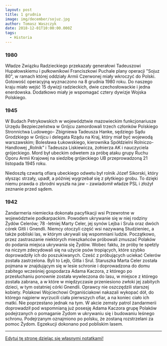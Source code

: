 ```yaml
---
layout: post
title: 1 grudnia
image: img/december/sojuz.jpg
author: Tomasz Waszczyk
date: 2018-12-01T10:00:00.000Z
tags:
  - Historia
---
```


### 1980

Władze Związku Radzieckiego przekazały generałowi Tadeuszowi Hupałowskiemu i pułkownikowi Franciszkowi Puchale plany operacji "Sojuz 80", w ramach której oddziały Armii Czerwonej miały wkroczyć do Polski. Gotowość operacyjną wyznaczono na 8 grudnia 1980 roku. Do naszego kraju miało wejść 15 dywizji radzieckich, dwie czechosłowackie i jedna enerdowska. Dodatkowo miały je wspomagać cztery dywizje Wojska Polskiego.

### 1945

W Budach Petrykowskich w województwie mazowieckim funkcjonariusze Urzędu Bezpieczeństwa w Grójcu zamordowali trzech członków Polskiego Stronnictwa Ludowego- Zbigniewa Tadeusza Hanke, sędziego Sądu Grodzkiego w Grójcu i delegata Rządu na Kraj, który miał być wojewodą warszawskim; Bolesława Łukowskiego, kierownika Spółdzielni Rolniczo-Handlowej „Rolnik” i Tadeusza Liskiewicza, żołnierza AK i nauczyciela grójeckiego. Mord był ubeckim odwetem za próbę ataku grupy Ruchu Oporu Armii Krajowej na siedzibę grójeckiego UB przeprowadzoną 21 listopada 1945 roku.

Niedoszłą czwartą ofiarą ubeckiego odwetu był rolnik Józef Sikorski, który słysząc strzały, upadł, a później wygrzebał się z płytkiego grobu. To dzięki niemu prawda o zbrodni wyszła na jaw – zawiadomił władze PSL i złożył zeznanie przed sądem.

### 1942

Żandarmeria niemiecka dokonała pacyfikacji wsi Przewrotne w województwie podkarpackim. Powodem ukrywanie się w niej rodziny Żydów Celerów; 78 -letniej Marty Celer, jej synów Lejba i Srula oraz dwóch córek Gitli i Gnendli.
Niemcy otoczyli część wsi nazywaną Studzieniec, a także pobliski las, w którym ukrywali się wspomniani ludzie. Początkowo, przez zastraszanie niektórych mieszkańców próbowali zmuszać Polaków do podania miejsca ukrywania się Żydów. Wobec faktu, że próby te spełzly na niczym zdecydowali się na użycie psów tropiących, które szybko doprowadziły ich do poszukiwanych. Cześć z próbujących uciekać Celerów została zastrzelona. Byli to Lejb, Gitla i Srul. Staruszka Marta Celer została pojmana w znajdującym się w lesie schronie i doprowadzona do domu zabitego wcześniej gospodarza Adama Kaczora, z którego po przesłuchaniu ponownie została wywleczona do lasu, w miejsce z którego została zabrana, a w które w międzyczasie przeniesiono zwłoki jej zabitych dzieci, w tym ostatniej córki Gnendli. Oprawcy nie oszczędzili starszej kobiety. Polakowi Wojciechowi Organiściakowi nakazali wykopać dół, do którego najpierw wyrzucili ciała pierwszych ofiar, a na koniec ciało ich matki.
Nie poprzestano jednak na tym. W akcie zemsty patrol żandarmerii doprowadził pod wspomnianą już posesję Adama Kaczora grupę Polaków podejrzanych o pomaganie Żydom w ukrywaniu się i budowaniu leśnego schronu. Podejrzanym oznajmiono po polsku, że zostaną rozstrzelani za pomoc Żydom. Egzekucji dokonano pod pobliskim lasem.

---

<a href="https://github.com/TomaszWaszczyk/historia.waszczyk.com/edit/master/src/content/december-1.md" target="_blank">Edytuj tę stronę dzieląc się własnymi notatkami!</a>
